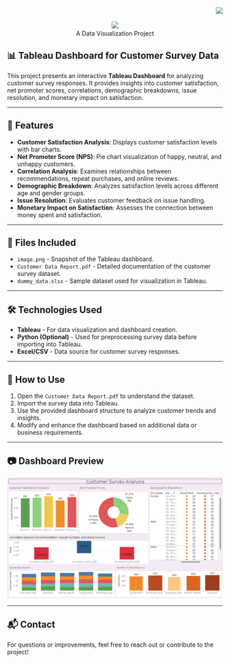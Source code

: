<img align="right" src="https://vbr.nathanchung.dev/badge?page_id=ns-nexus.ns-nexus/Tableau-Dashboard-for-Customer-Survey-Data/&color=55acb7&style=for-the-badge&logo=Github"/>
<br>
<br>
<div align="center">
    <img src="https://readme-typing-svg.herokuapp.com/?font=Righteous&size=35&center=true&vCenter=true&width=800&height=70&duration=4000&lines=Tableau+Dashboard+for+Customer+Survey+Data;" />
  <br>
  A Data Visualization Project

</div>

## 📊 Tableau Dashboard for Customer Survey Data

This project presents an interactive **Tableau Dashboard** for analyzing customer survey responses. It provides insights into customer satisfaction, net promoter scores, correlations, demographic breakdowns, issue resolution, and monetary impact on satisfaction.

---

## 📌 Features

- **Customer Satisfaction Analysis**: Displays customer satisfaction levels with bar charts.
- **Net Promoter Score (NPS)**: Pie chart visualization of happy, neutral, and unhappy customers.
- **Correlation Analysis**: Examines relationships between recommendations, repeat purchases, and online reviews.
- **Demographic Breakdown**: Analyzes satisfaction levels across different age and gender groups.
- **Issue Resolution**: Evaluates customer feedback on issue handling.
- **Monetary Impact on Satisfaction**: Assesses the connection between money spent and satisfaction.

---

## 📂 Files Included

- `image.png` - Snapshot of the Tableau dashboard.
- `Customer Data Report.pdf` - Detailed documentation of the customer survey dataset.
- `dummy_data.xlsx` - Sample dataset used for visualization in Tableau.

---

## 🛠️ Technologies Used

- **Tableau** - For data visualization and dashboard creation.
- **Python (Optional)** - Used for preprocessing survey data before importing into Tableau.
- **Excel/CSV** - Data source for customer survey responses.

---

## 🚀 How to Use

1. Open the `Customer Data Report.pdf` to understand the dataset.
2. Import the survey data into Tableau.
3. Use the provided dashboard structure to analyze customer trends and insights.
4. Modify and enhance the dashboard based on additional data or business requirements.

---

## 📷 Dashboard Preview

![Dashboard Preview](image.png)

---

## 📬 Contact

For questions or improvements, feel free to reach out or contribute to the project!
